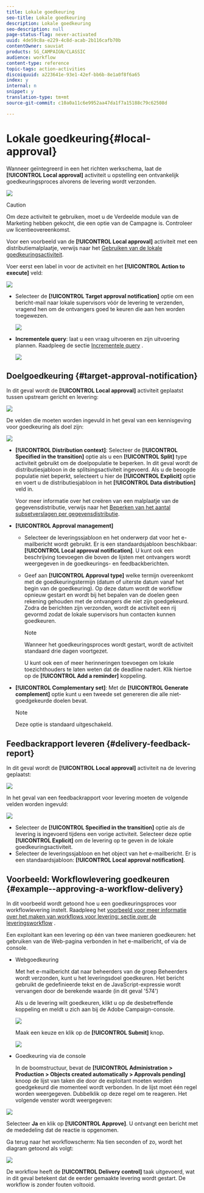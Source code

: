 ```yaml
---
title: Lokale goedkeuring
seo-title: Lokale goedkeuring
description: Lokale goedkeuring
seo-description: null
page-status-flag: never-activated
uuid: 4de59c8a-e229-4c8d-acab-2b116cafb70b
contentOwner: sauviat
products: SG_CAMPAIGN/CLASSIC
audience: workflow
content-type: reference
topic-tags: action-activities
discoiquuid: a223641e-93e1-42ef-bb6b-8e1a0f8f6a65
index: y
internal: n
snippet: y
translation-type: tm+mt
source-git-commit: c10a0a11c6e9952aa47da1f7a15188c79c62508d

---
```



# Lokale goedkeuring{#local-approval}

Wanneer geïntegreerd in een het richten werkschema, laat de **[!UICONTROL Local approval]** activiteit u opstelling een ontvankelijk goedkeuringsproces alvorens de levering wordt verzonden.

![](assets/local_validation_0.png)

>[!CAUTION]
>
>Om deze activiteit te gebruiken, moet u de Verdeelde module van de Marketing hebben gekocht, die een optie van de Campagne is. Controleer uw licentieovereenkomst.

Voor een voorbeeld van de **[!UICONTROL Local approval]** activiteit met een distributiemalplaatje, verwijs naar het [Gebruiken van de lokale goedkeuringsactiviteit](../../workflow/using/using-the-local-approval-activity.md).

Voer eerst een label in voor de activiteit en het **[!UICONTROL Action to execute]** veld:

![](assets/local_validation_1.png)

* Selecteer de **[!UICONTROL Target approval notification]** optie om een bericht-mail naar lokale supervisors vóór de levering te verzenden, vragend hen om de ontvangers goed te keuren die aan hen worden toegewezen.

   ![](assets/local_validation_intro_2.png)

* **Incrementele query**: laat u een vraag uitvoeren en zijn uitvoering plannen. Raadpleeg de sectie [Incrementele query](../../workflow/using/incremental-query.md) .

   ![](assets/local_validation_intro_3.png)

## Doelgoedkeuring {#target-approval-notification}

In dit geval wordt de **[!UICONTROL Local approval]** activiteit geplaatst tussen upstream gericht en levering:

![](assets/local_validation_2.png)

De velden die moeten worden ingevuld in het geval van een kennisgeving voor goedkeuring als doel zijn:

![](assets/local_validation_3.png)

* **[!UICONTROL Distribution context]**: Selecteer de **[!UICONTROL Specified in the transition]** optie als u een **[!UICONTROL Split]** type activiteit gebruikt om de doelpopulatie te beperken. In dit geval wordt de distributiesjabloon in de splitsingsactiviteit ingevoerd. Als u de beoogde populatie niet beperkt, selecteert u hier de **[!UICONTROL Explicit]** optie en voert u de distributiesjabloon in het **[!UICONTROL Data distribution]** veld in.

   Voor meer informatie over het creëren van een malplaatje van de gegevensdistributie, verwijs naar het [Beperken van het aantal subsetverslagen per gegevensdistributie](../../workflow/using/split.md#limiting-the-number-of-subset-records-per-data-distribution).

* **[!UICONTROL Approval management]**

   * Selecteer de leveringssjabloon en het onderwerp dat voor het e-mailbericht wordt gebruikt. Er is een standaardsjabloon beschikbaar: **[!UICONTROL Local approval notification]**. U kunt ook een beschrijving toevoegen die boven de lijsten met ontvangers wordt weergegeven in de goedkeurings- en feedbackberichten.
   * Geef aan **[!UICONTROL Approval type]** welke termijn overeenkomt met de goedkeuringstermijn (datum of uiterste datum vanaf het begin van de goedkeuring). Op deze datum wordt de workflow opnieuw gestart en wordt bij het bepalen van de doelen geen rekening gehouden met de ontvangers die niet zijn goedgekeurd. Zodra de berichten zijn verzonden, wordt de activiteit een rij gevormd zodat de lokale supervisors hun contacten kunnen goedkeuren.

      >[!NOTE]
      >
      >Wanneer het goedkeuringsproces wordt gestart, wordt de activiteit standaard drie dagen voortgezet.

      U kunt ook een of meer herinneringen toevoegen om lokale toezichthouders te laten weten dat de deadline nadert. Klik hiertoe op de **[!UICONTROL Add a reminder]** koppeling.

* **[!UICONTROL Complementary set]**: Met de **[!UICONTROL Generate complement]** optie kunt u een tweede set genereren die alle niet-goedgekeurde doelen bevat.

   >[!NOTE]
   >
   >Deze optie is standaard uitgeschakeld.

## Feedbackrapport leveren {#delivery-feedback-report}

In dit geval wordt de **[!UICONTROL Local approval]** activiteit na de levering geplaatst:

![](assets/local_validation_4.png)

In het geval van een feedbackrapport voor levering moeten de volgende velden worden ingevuld:

![](assets/local_validation_workflow_4.png)

* Selecteer de **[!UICONTROL Specified in the transition]** optie als de levering is ingevoerd tijdens een vorige activiteit. Selecteer deze optie **[!UICONTROL Explicit]** om de levering op te geven in de lokale goedkeuringsactiviteit.
* Selecteer de leveringssjabloon en het object van het e-mailbericht. Er is een standaardsjabloon: **[!UICONTROL Local approval notification]**.

## Voorbeeld: Workflowlevering goedkeuren {#example--approving-a-workflow-delivery}

In dit voorbeeld wordt getoond hoe u een goedkeuringsproces voor workflowlevering instelt. Raadpleeg het [voorbeeld voor meer informatie over het maken van workflows voor levering: sectie over de leveringsworkflow](../../workflow/using/delivery.md#example--delivery-workflow) .

Een exploitant kan een levering op één van twee manieren goedkeuren: het gebruiken van de Web-pagina verbonden in het e-mailbericht, of via de console.

* Webgoedkeuring

   Met het e-mailbericht dat naar beheerders van de groep Beheerders wordt verzonden, kunt u het leveringsdoel goedkeuren. Het bericht gebruikt de gedefinieerde tekst en de JavaScript-expressie wordt vervangen door de berekende waarde (in dit geval &#39;574&#39;)

   Als u de levering wilt goedkeuren, klikt u op de desbetreffende koppeling en meldt u zich aan bij de Adobe Campaign-console.

   ![](assets/new-workflow-valid-webaccess.png)

   Maak een keuze en klik op de **[!UICONTROL Submit]** knop.

   ![](assets/new-workflow-valid-webaccess-confirm.png)

* Goedkeuring via de console

   In de boomstructuur, bevat de **[!UICONTROL Administration > Production > Objects created automatically > Approvals pending]** knoop de lijst van taken die door de exploitant moeten worden goedgekeurd die momenteel wordt verbonden. In de lijst moet één regel worden weergegeven. Dubbelklik op deze regel om te reageren. Het volgende venster wordt weergegeven:

![](assets/new-workflow-7.png)

Selecteer **Ja** en klik op **[!UICONTROL Approve]**. U ontvangt een bericht met de mededeling dat de reactie is opgenomen.

Ga terug naar het workflowscherm: Na tien seconden of zo, wordt het diagram getoond als volgt:

![](assets/new-workflow-8.png)

De workflow heeft de **[!UICONTROL Delivery control]** taak uitgevoerd, wat in dit geval betekent dat de eerder gemaakte levering wordt gestart. De workflow is zonder fouten voltooid.
